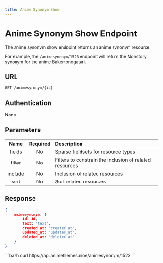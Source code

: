 ```yaml
---
title: Anime Synonym Show
---
```


<Block>

# Anime Synonym Show Endpoint

The anime synonym show endpoint returns an anime synonym resource.

For example, the `/animesynonym/1523` endpoint will return the Monstory synonym for the anime Bakemonogatari.

## URL

```sh
GET /animesynonym/{id}
```

## Authentication

None

## Parameters

| Name    | Required | Description                                             |
| :-----: | :------: | :------------------------------------------------------ |
| fields  | No       | Sparse fieldsets for resource types                     |
| filter  | No       | Filters to constrain the inclusion of related resources |
| include | No       | Inclusion of related resources                          |
| sort    | No       | Sort related resources                                  |

## Response

```json
{
    animesynonym: {
        id: id,
        text: "text",
        created_at: "created_at",
        updated_at: "updated_at",
        deleted_at: "deleted_at"
    }
}
```

<Example>

<CURL>
```bash
curl https://api.animethemes.moe/animesynonym/1523
```
</CURL>

</Example>

</Block>
